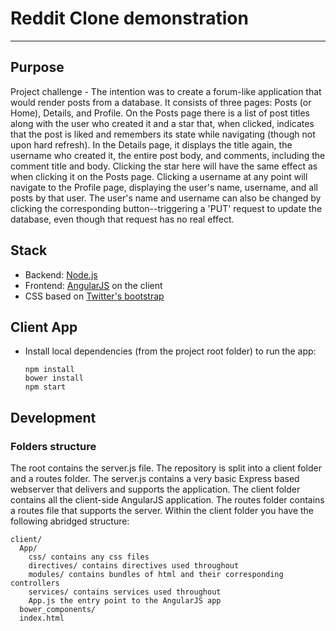 # Reddit Clone demonstration

***

## Purpose

Project challenge - The intention was to create a forum-like application that would
render posts from a database. It consists of three pages: Posts (or Home), Details,
and Profile. On the Posts page there is a list of post titles along with the user who
created it and a star that, when clicked, indicates that the post is liked and
remembers its state while navigating (though not upon hard refresh). In the Details page,
it displays the title again, the username who created it, the entire post body, and
comments, including the comment title and body. Clicking the star here will have the
same effect as when clicking it on the Posts page. Clicking a username at any point will
navigate to the Profile page, displaying the user's name, username, and all posts by
that user. The user's name and username can also be changed by clicking the corresponding
button--triggering a 'PUT' request to update the database, even though that request has
no real effect.

## Stack

* Backend: [Node.js](http://nodejs.org/)
* Frontend: [AngularJS](http://www.angularjs.org/) on the client
* CSS based on [Twitter's bootstrap](http://getbootstrap.com/)

## Client App

* Install local dependencies (from the project root folder) to run the app:

    ```
    npm install
    bower install
    npm start
    ```

## Development

### Folders structure
The root contains the server.js file. The repository is split into a client folder and a routes folder.  The server.js contains a very basic Express based webserver that delivers and supports the application. The client folder contains all the client-side AngularJS application.  The routes folder contains a routes file that supports the server.
Within the client folder you have the following abridged structure:
```
client/
  App/
    css/ contains any css files
    directives/ contains directives used throughout
    modules/ contains bundles of html and their corresponding controllers
    services/ contains services used throughout
    App.js the entry point to the AngularJS app
  bower_components/
  index.html
```
